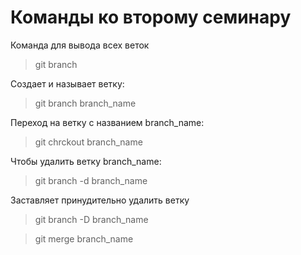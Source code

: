 # Команды ко второму семинару

Команда для вывода всех веток
> git branch

Создает и называет ветку:
> git branch branch_name

Переход на ветку с названием branch_name:
> git chrckout branch_name

Чтобы удалить ветку branch_name:
> git branch -d branch_name

Заставляет принудительно удалить ветку
> git branch -D branch_name

> git merge branch_name